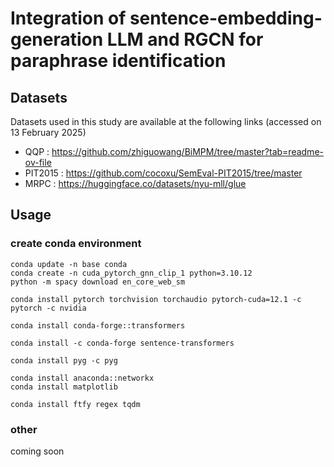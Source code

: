 # Integration of sentence-embedding-generation LLM and RGCN for paraphrase identification

## Datasets
Datasets used in this study are available at the following links (accessed on 13 February 2025)
- QQP : https://github.com/zhiguowang/BiMPM/tree/master?tab=readme-ov-file
- PIT2015 : https://github.com/cocoxu/SemEval-PIT2015/tree/master
- MRPC : https://huggingface.co/datasets/nyu-mll/glue

## Usage
### create conda environment
```
conda update -n base conda
conda create -n cuda_pytorch_gnn_clip_1 python=3.10.12
python -m spacy download en_core_web_sm

conda install pytorch torchvision torchaudio pytorch-cuda=12.1 -c pytorch -c nvidia

conda install conda-forge::transformers

conda install -c conda-forge sentence-transformers

conda install pyg -c pyg

conda install anaconda::networkx
conda install matplotlib

conda install ftfy regex tqdm
```


### other
coming soon
